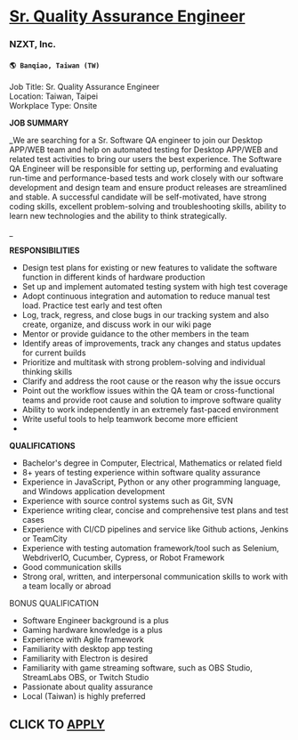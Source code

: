 # [Sr. Quality Assurance Engineer](https://www.remotewlb.com/apply/sr-quality-assurance-engineer)  
### NZXT, Inc.  
#### `🌎 Banqiao, Taiwan (TW)`  

Job Title: Sr. Quality Assurance Engineer  
Location: Taiwan, Taipei  
Workplace Type: Onsite

**JOB SUMMARY**

_We are searching for a Sr. Software QA engineer to join our Desktop APP/WEB team and help on automated testing for Desktop APP/WEB and related test activities to bring our users the best experience. The Software QA Engineer will be responsible for setting up, performing and evaluating run-time and performance-based tests and work closely with our software development and design team and ensure product releases are streamlined and stable. A successful candidate will be self-motivated, have strong coding skills, excellent problem-solving and troubleshooting skills, ability to learn new technologies and the ability to think strategically.  
  
_

**RESPONSIBILITIES**

  * Design test plans for existing or new features to validate the software function in different kinds of hardware production
  * Set up and implement automated testing system with high test coverage
  * Adopt continuous integration and automation to reduce manual test load. Practice test early and test often
  * Log, track, regress, and close bugs in our tracking system and also create, organize, and discuss work in our wiki page
  * Mentor or provide guidance to the other members in the team
  * Identify areas of improvements, track any changes and status updates for current builds
  * Prioritize and multitask with strong problem-solving and individual thinking skills
  * Clarify and address the root cause or the reason why the issue occurs
  * Point out the workflow issues within the QA team or cross-functional teams and provide root cause and solution to improve software quality
  * Ability to work independently in an extremely fast-paced environment
  * Write useful tools to help teamwork become more efficient
  * 

**QUALIFICATIONS**

  * Bachelor's degree in Computer, Electrical, Mathematics or related field
  * 8+ years of testing experience within software quality assurance
  * Experience in JavaScript, Python or any other programming language, and Windows application development
  * Experience with source control systems such as Git, SVN
  * Experience writing clear, concise and comprehensive test plans and test cases
  * Experience with CI/CD pipelines and service like Github actions, Jenkins or TeamCity
  * Experience with testing automation framework/tool such as Selenium, WebdriverIO, Cucumber, Cypress, or Robot Framework
  * Good communication skills
  * Strong oral, written, and interpersonal communication skills to work with a team locally or abroad

BONUS QUALIFICATION

  * Software Engineer background is a plus
  * Gaming hardware knowledge is a plus
  * Experience with Agile framework
  * Familiarity with desktop app testing
  * Familiarity with Electron is desired
  * Familiarity with game streaming software, such as OBS Studio, StreamLabs OBS, or Twitch Studio
  * Passionate about quality assurance
  * Local (Taiwan) is highly preferred

  
## CLICK TO [APPLY](https://www.remotewlb.com/apply/sr-quality-assurance-engineer)


